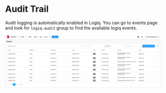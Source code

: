 # Audit Trail

Audit logging is automatically enabled in Logiq. You can go to events page and look for `logiq-audit` group to find the available logiq events.

![](../.gitbook/assets/image%20%282%29.png)

